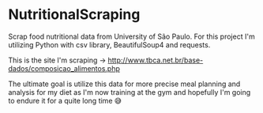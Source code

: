 # NutritionalScraping
Scrap food nutritional data from University of São Paulo.
For this project I'm utilizing Python with csv library, BeautifulSoup4 and requests.

This is the site I'm scraping -> http://www.tbca.net.br/base-dados/composicao_alimentos.php

The ultimate goal is utilize this data for more precise meal planning and analysis for my diet as I'm now training at the gym and hopefully I'm going to endure it for a quite long time 😅
